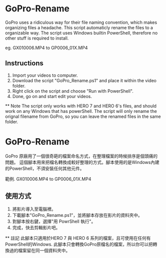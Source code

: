 # GoPro-Rename
GoPro uses a ridiculous way for their file naming convention, which makes organizing files a headache.
This script automaticly rename the files to a organizable way. The script uses Windows builtin PowerShell, therefore no other stuff is required to install.

eg. GX010006.MP4 to GP0006_01X.MP4

## Instructions
1. Import your videos to computer.
2. Download the script "GoPro_Rename.ps1" and place it within the video folder.
3. Right click on the script and choose "Run with PowerShell".
4. Done, go on and start edit your videos.

** Note
The script only works with HERO 7 and HERO 6's files, and should work on any Windows that has powerShell. The script will only rename the orignal filename from GoPro, so you can leave the renamed files in the same folder.


# GoPro-Rename
GoPro 原廠用了一個很奇葩的檔案命名方式，在整理檔案的時候排序是個頭痛的問題。
這個腳本用來把檔名轉換成較好整理的方式。腳本使用的是Windows內建的PowerShell，不須安裝任何其他元件。

範例. GX010006.MP4 to GP0006_01X.MP4

## 使用方式
1. 將影片導入至電腦裡。
2. 下載腳本"GoPro_Rename.ps1"，並將腳本存放在影片的資料夾中。
3. 對腳本按右鍵，選擇"用 PowrShell 執行"。
4. 完成，快去剪輯影片吧。

** 註記
此腳本只適用於HERO 7 與 HERO 6 系列的檔案，且可使用在任何有PowerShell的Windows. 此腳本只會轉換GoPro原檔名的檔案，所以你可以把轉換過的檔案留在同一個資料夾中。

